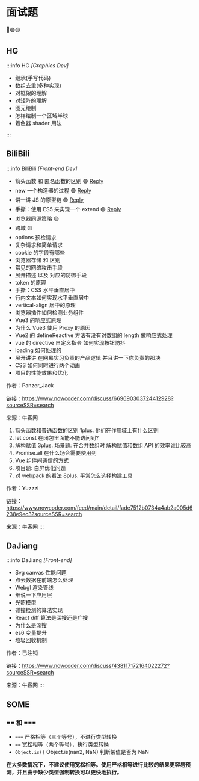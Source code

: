 # 面试题

🔴🟢🟡

## HG

:::info HG _[Graphics Dev]_

- 继承(手写代码)
- 数组去重(多种实现)
- 对框架的理解
- 对矩阵的理解
- 图元绘制
- 怎样绘制一个区域半球
- 着色器 shader 用法

:::

## BiliBili

:::info BiliBili _[Front-end Dev]_

- 箭头函数 和 匿名函数的区别 🟢 [Reply](./函数.md#带名，匿名，箭头函数重要区别)
- new 一个构造器的过程 🟢 [Reply](./类.md#new关键字)
- 讲一讲 JS 的原型链 🟢 [Reply](./原型与原型链.md#原型)
- 手撕：使用 ES5 来实现一个 extend 🟢 [Reply](./继承.md#寄生组合式继承最优最接近es6的extends)
- 浏览器同源策略 🟡
- 跨域 🟡
- options 预检请求
- 复杂请求和简单请求
- cookie 的字段有哪些
- 浏览器存储 和 区别
- 常见的网络攻击手段
- 展开描述 以及 对应的防御手段
- token 的原理
- 手撕：CSS 水平垂直居中
- 行内文本如何实现水平垂直居中
- vertical-align 居中的原理
- 浏览器插件如何检测业务组件
- Vue3 的响应式原理
- 为什么 Vue3 使用 Proxy 的原因
- Vue2 的 defineReactive 方法有没有对数组的 length 做响应式处理
- vue 的 directive 自定义指令 如何实现按钮防抖
- loading 如何处理的
- 展开讲讲 在网易实习负责的产品逻辑 并且讲一下你负责的那块
- CSS 如何同时进行两个动画
- 项目的性能效果和优化

作者：Panzer_Jack

链接：https://www.nowcoder.com/discuss/669690303724412928?sourceSSR=search

来源：牛客网

1. 箭头函数和普通函数的区别
   1plus. 他们在作用域上有什么区别
2. let const 在闭包里面能不能访问到?
3. 解构赋值
   3plus. 场景题: 在合并数组时 解构赋值和数组 API 的效率谁比较高
4. Promise.all 在什么场合需要使用到
5. Vue 组件间通信的方式
6. 项目题: 白屏优化问题
7. 对 webpack 的看法
   8plus. 平常怎么选择构建工具

作者：Yuzzzi

链接：https://www.nowcoder.com/feed/main/detail/fade7512b0734a4ab2a005d6238e9ec3?sourceSSR=search

来源：牛客网
:::

## DaJiang

:::info DaJiang _[Front-end]_

- Svg canvas 性能问题
- 点云数据在前端怎么处理
- Webgl 渲染管线
- 细说一下应用层
- 光照模型
- 碰撞检测的算法实现
- React diff 算法是深搜还是广搜
- 为什么是深搜
- es6 变量提升
- 垃圾回收机制

作者：已注销

链接：https://www.nowcoder.com/discuss/438117172164022272?sourceSSR=search

来源：牛客网
:::

## SOME

### == 和 ===

- `===` 严格相等（三个等号），不进行类型转换
- `==` 宽松相等（两个等号），执行类型转换
- `Object.is()` Object.is(nan2, NaN) 判断某值是否为 NaN

**在大多数情况下，不建议使用宽松相等。使用严格相等进行比较的结果更容易预测，并且由于缺少类型强制转换可以更快地执行。**

